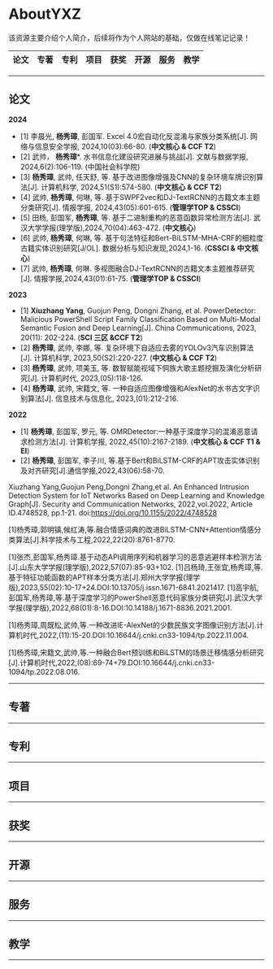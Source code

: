 # AboutYXZ
该资源主要介绍个人简介，后续将作为个人网站的基础，仅做在线笔记记录！


 论文 |  专著 |  专利 | 项目 | 获奖 | 开源 | 服务 | 教学
 ---- | ---- | ---- | ---- | ---- | ---- | ---- | ----


---

## 论文

**2024**
- [1] 李晨光, **杨秀璋**, 彭国军. Excel 4.0宏自动化反混淆与家族分类系统[J]. 网络与信息安全学报, 2024,10(03):66-80. (**中文核心 & CCF T2**)
- [2] 武帅， **杨秀璋***. 水书信息化建设研究进展与挑战[J]. 文献与数据学报, 2024,6(2):106-119. (中国社会科学院)
- [3] **杨秀璋**, 武帅, 任天舒, 等. 基于改进图像增强及CNN的复杂环境车牌识别算法[J]. 计算机科学, 2024,51(S1):574-580. (**中文核心 & CCF T2**)
- [4] 武帅, **杨秀璋**, 何琳, 等. 基于SWPF2vec和DJ-TextRCNN的古籍文本主题分类研究[J]. 情报学报, 2024,43(05):601-615. (**管理学TOP & CSSCI**)
- [5] 田杨, 彭国军, **杨秀璋**, 等. 基于二进制重构的恶意函数异常检测方法[J]. 武汉大学学报(理学版),2024,70(04):463-472. (**中文核心**)
- [6] 武帅, **杨秀璋**, 何琳, 等. 基于句法特征和Bert-BiLSTM-MHA-CRF的细粒度古籍实体识别研究[J/OL]. 数据分析与知识发现,2024,1-16. (**CSSCI & 中文核心**)
- [7] 武帅, **杨秀璋**, 何琳. 多视图融合DJ-TextRCNN的古籍文本主题推荐研究[J]. 情报学报,2024,43(01):61-75. (**管理学TOP & CSSCI**)

**2023**
- [1] **Xiuzhang Yang**, Guojun Peng, Dongni Zhang, et al. PowerDetector: Malicious PowerShell Script Family Classification Based on Multi-Modal Semantic Fusion and Deep Learning[J]. China Communications, 2023, 20(11): 202-224. (**SCI 三区 &CCF T2**)
- [2] **杨秀璋**, 武帅, 李娜, 等. 复杂环境下自适应去雾的YOLOv3汽车识别算法[J]. 计算机科学, 2023,50(S2):220-227. (**中文核心 & CCF T2**)
- [3] **杨秀璋**, 武帅, 项美玉, 等. 数智赋能视域下侗族大歌主题挖掘及演化分析研究[J]. 计算机时代, 2023,(05):118-126.
- [4] **杨秀璋**, 武帅, 宋籍文, 等. 一种自适应图像增强和AlexNet的水书古文字识别算法[J]. 信息技术与信息化, 2023,(01):212-216.

**2022**
- [1] **杨秀璋**, 彭国军, 罗元, 等. OMRDetector:一种基于深度学习的混淆恶意请求检测方法[J]. 计算机学报, 2022,45(10):2167-2189.  (**中文核心 & CCF T1 & EI**)
- [2] **杨秀璋**, 彭国军, 李子川, 等.基于Bert和BiLSTM-CRF的APT攻击实体识别及对齐研究[J].通信学报,2022,43(06):58-70.

Xiuzhang Yang,Guojun Peng,Dongni Zhang,et al. An Enhanced Intrusion Detection System for IoT Networks Based on Deep Learning and Knowledge Graph[J]. Security and Communication Networks, 2022,vol.2022, Article ID.4748528, pp.1-21. doi:https://doi.org/10.1155/2022/4748528

[1]杨秀璋,郭明镇,候红涛,等.融合情感词典的改进BiLSTM-CNN+Attention情感分类算法[J].科学技术与工程,2022,22(20):8761-8770.

[1]张杰,彭国军,杨秀璋.基于动态API调用序列和机器学习的恶意逃避样本检测方法[J].山东大学学报(理学版),2022,57(07):85-93+102.
[1]吕杨琦,王张宜,杨秀璋,等.基于特征功能函数的APT样本分类方法[J].郑州大学学报(理学版),2023,55(02):10-17+24.DOI:10.13705/j.issn.1671-6841.2021417.
[1]高宇航,彭国军,杨秀璋,等.基于深度学习的PowerShell恶意代码家族分类研究[J].武汉大学学报(理学版),2022,68(01):8-16.DOI:10.14188/j.1671-8836.2021.2001.

[1]杨秀璋,周既松,武帅,等.一种改进IE-AlexNet的少数民族文字图像识别方法[J].计算机时代,2022,(11):15-20.DOI:10.16644/j.cnki.cn33-1094/tp.2022.11.004.

[1]杨秀璋,宋籍文,武帅,等.一种融合Bert预训练和BiLSTM的场景迁移情感分析研究[J].计算机时代,2022,(08):69-74+79.DOI:10.16644/j.cnki.cn33-1094/tp.2022.08.016.

---

## 专著


---

## 专利

---

## 项目

---

## 获奖


---

## 开源

---


## 服务

---

## 教学


---



